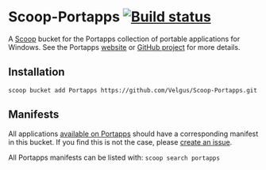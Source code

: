 Scoop-Portapps [![Build status](https://ci.appveyor.com/api/projects/status/v4qgqhrg809joajl?svg=true)](https://ci.appveyor.com/project/Velgus/scoop-portapps)
===

A [Scoop](https://scoop.netlify.com/ "Scoop") bucket for the Portapps collection of portable applications for Windows. See the Portapps [website](https://portapps.io/) or [GitHub project](https://github.com/portapps) for more details.

Installation
--------

`scoop bucket add Portapps https://github.com/Velgus/Scoop-Portapps.git`

Manifests
--------

All applications [available on Portapps](https://portapps.io/apps/) should have a corresponding manifest in this bucket. If you find this is not the case, please [create an issue](https://github.com/Velgus/Scoop-Portapps/issues/new).

All Portapps manifests can be listed with: `scoop search portapps`
